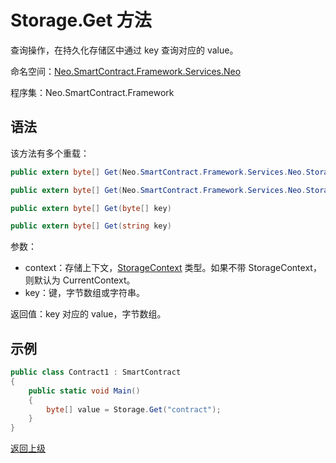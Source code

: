 # Storage.Get 方法

查询操作，在持久化存储区中通过 key 查询对应的 value。

命名空间：[Neo.SmartContract.Framework.Services.Neo](../../neo.md)

程序集：Neo.SmartContract.Framework

## 语法

该方法有多个重载：

```c#
public extern byte[] Get(Neo.SmartContract.Framework.Services.Neo.StorageContext context, byte[] key)
```

```c#
public extern byte[] Get(Neo.SmartContract.Framework.Services.Neo.StorageContext context, string key)
```

```c#
public extern byte[] Get(byte[] key)
```

```c#
public extern byte[] Get(string key)
```

参数：

- context：存储上下文，[StorageContext](../StorageContext.md) 类型。如果不带 StorageContext，则默认为 CurrentContext。
- key：键，字节数组或字符串。


返回值：key 对应的 value，字节数组。

## 示例

```c#
public class Contract1 : SmartContract
{
    public static void Main()
    {
        byte[] value = Storage.Get("contract");
    }
}
```



[返回上级](../Storage.md)
